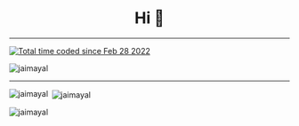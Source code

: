 
<h1 align="center">Hi 👋</h1>

___
<a align="left" href="https://wakatime.com/@7c21ee74-023f-484a-9f11-8b44748f5a18"><img src="https://wakatime.com/badge/user/7c21ee74-023f-484a-9f11-8b44748f5a18.svg" alt="Total time coded since Feb 28 2022" /></a> 

<span align="right"> <img src="https://komarev.com/ghpvc/?username=jaimayal&label=Profile%20views&color=0e75b6&style=flat" alt="jaimayal" /> </span>

___

<p><img align="left" src="https://github-readme-stats.vercel.app/api/top-langs?username=jaimayal&show_icons=true&theme=dracula&locale=en&layout=compact" alt="jaimayal" /></p>

<p>&nbsp;<img align="center" src="https://github-readme-stats.vercel.app/api?username=jaimayal&show_icons=true&theme=dracula&locale=en" alt="jaimayal" /></p>

<p><img align="center" src="https://github-readme-streak-stats.herokuapp.com/?user=jaimayal&" alt="jaimayal" /></p>
